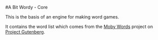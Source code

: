 #A Bit Wordy - Core

This is the basis of an engine for making word games.

It contains the word list which comes from the [Moby Words](http://www.gutenberg.org/ebooks/3201) project on [Project Gutenberg](http://www.gutenberg.org).


